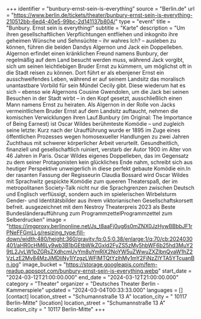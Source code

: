 +++
identifier = "bunbury-ernst-sein-is-everything"
source = "Berlin.de"
url = "https://www.berlin.de/tickets/theater/bunbury-ernst-sein-is-everything-210512bb-6ed4-40e5-99bc-2d141137b804/"
type = "event"
title = "Bunbury. Ernst sein is everything!"
subtitle = "Karte"
description = "Um ihren gesellschaftlichen Verpflichtungen entfliehen und inkognito ihre geheimen Wünsche und Sehnsüchte – ihr wahres Ich? – ausleben zu können, führen die beiden Dandys Algernon und Jack ein Doppelleben. Algernon erfindet einen kränklichen Freund namens Bunbury, der regelmäßig auf dem Land besucht werden muss, während Jack vorgibt, sich um seinen leichtlebigen Bruder Ernst zu kümmern, um möglichst oft in die Stadt reisen zu können. Dort führt er als ebenjener Ernst ein ausschweifendes Leben, während er auf seinem Landsitz das moralisch unantastbare Vorbild für sein Mündel Cecily gibt. Diese wiederum hat es sich – ebenso wie Algernons Cousine Gwendolen, um die Jack bei seinen Besuchen in der Stadt wirbt – in den Kopf gesetzt, ausschließlich einen Mann namens Ernst zu heiraten. Als Algernon in der Rolle von Jacks vermeintlichem Bruder Ernst auf dem Landsitz auftaucht, nehmen die komischen Verwicklungen ihren Lauf.Bunbury (im Original: The Importance of Being Earnest) ist Oscar Wildes berühmteste Komödie – und zugleich seine letzte: Kurz nach der Uraufführung wurde er 1895 im Zuge eines öffentlichen Prozesses wegen homosexueller Handlungen zu zwei Jahren Zuchthaus mit schwerer körperlicher Arbeit verurteilt. Gesundheitlich, finanziell und gesellschaftlich ruiniert, verstarb der Autor 1900 im Alter von 46 Jahren in Paris. Oscar Wildes eigenes Doppelleben, das im Gegensatz zu dem seiner Protagonisten kein glückliches Ende nahm, schreibt sich aus heutiger Perspektive unweigerlich in diese perfekt gebaute Komödie ein.In der rasanten Fassung der Regisseurin Claudia Bossard wird Oscar Wildes mit Sprachwitz gespickte Komödie zum queeren Theaterspaß, der im metropolitanen Society-Talk nicht nur die Sprachgrenzen zwischen Deutsch und Englisch verflüssigt, sondern auch im spielerischen Wirbelsturm Gender- und Identitätsbilder aus ihrem viktorianischen Gesellschaftskorsett befreit. 	ausgezeichnet mit dem Nestroy Theaterpreis 2023 als Beste Bundesländeraufführung zum ProgrammzettelProgrammzettel zum Selberdrucken"
image = "https://imgproxy.berlinonline.net/Js_t8aaFj0ug6s0mZNX0JzHywBBbbJF1rPNeFFGmLLg/resizing_type:fill-down/width:480/height:360/gravity:fp:0.5:0.38/enlarge:1/q:70/cb:2024030401/aHR0cHM6Ly9wb3B1bGEtbWlkZGxld2FyZS5zMy5hbWF6b25hd3MuY29tL2JvLW1pZGRsZXdhcmUvYm8uYmRlX2NoYW5uZWwuZXZlbnQvaW1hZ2VzLzE2My84MzJiMDliNy1lYzgzLWFlMTQtYzlhMy1mY2FiNzZlYTA5YTcuanBn.jpg"
image_bucket = "https://storage.googleapis.com/fem-readup.appspot.com/bunbury-ernst-sein-is-everything.webp"
start_date = "2024-03-12T21:00:00.000"
end_date = "2024-03-12T21:00:00.000"
category = "Theater"
organizer = "Deutsches Theater Berlin - Kammerspiele"
updated = "2024-03-04T00:33:33.000"
languages = []
[contact]
location_street = "Schumannstraße 13 A"
location_city = " 10117 Berlin-Mitte"
[location]
location_street = "Schumannstraße 13 A"
location_city = " 10117 Berlin-Mitte"
+++